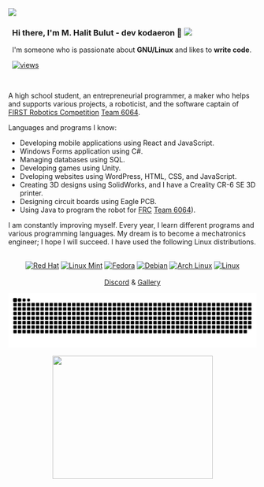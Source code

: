 <img align="left" src="https://github.com/kodaeron/kodaeron/blob/main/kodaeron_small_gif.gif">
<br>


###   &nbsp;  Hi there, I'm M. Halit Bulut - dev kodaeron :wave:   <img src="https://user-images.githubusercontent.com/5679180/79618120-0daffb80-80be-11ea-819e-d2b0fa904d07.gif" width="27px">

&nbsp;   I'm someone who is passionate about **GNU/Linux** and likes to **write code**.

&nbsp; [![views](https://komarev.com/ghpvc/?username=kodaeron&style=flat&color=313131&label=views)](https://github.com/kodaeron)

<br>

A high school student, an entrepreneurial programmer, a maker who helps and supports various projects, a roboticist, and the software captain of [FIRST Robotics Competition](https://www.firstinspires.org/about) [Team 6064](https://team6064.org.tr/).

Languages ​​and programs I know:

- Developing mobile applications using React and JavaScript.
- Windows Forms application using C#.
- Managing databases using SQL.
- Developing games using Unity.
- Dveloping websites using WordPress, HTML, CSS, and JavaScript.
- Creating 3D designs using SolidWorks, and I have a Creality CR-6 SE 3D printer.
- Designing circuit boards using Eagle PCB.
- Using Java to program the robot for [FRC](https://www.firstinspires.org/about) [Team 6064](https://team6064.org.tr/)).

I am constantly improving myself. Every year, I learn different programs and various programming languages. My dream is to become a mechatronics engineer; I hope I will succeed. I have used the following Linux distributions.

<p align="center">
  <br>
            <a href="https://www.redhat.com"><img alt="Red Hat" src="https://img.shields.io/badge/Red%20Hat-B8001F?style=flat&logo=redhat&logoColor=white"></img></a>
        <a href="https://linuxmint.com"><img alt="Linux Mint" src="https://img.shields.io/badge/Linux%20Mint-92B662?style=flat&logo=linuxmint&logoColor=white"></img></a>
    <a href="https://getfedora.org"><img alt="Fedora" src="https://img.shields.io/badge/Fedora-294172?style=flat&logo=fedora&logoColor=white"></img></a>
<a href="https://debian.org"><img alt="Debian" src="https://img.shields.io/badge/Debian-d70a53?style=flat&logo=debian&logoColor=white"></img></a>
    <a href="https://archlinux.org"><img alt="Arch Linux" src="https://img.shields.io/badge/Arch_Linux-1793D1?style=flat&logo=arch-linux&logoColor=white"></img></a>
    <a href="https://kernel.org"><img alt="Linux" src="https://img.shields.io/badge/Linux-FCC624?style=flat&logo=linux&logoColor=black"></img></a>
    <br><br> <a href="https://discordapp.com/users/669548362512465944">Discord</a>
    & <a href="https://vsco.co/halitmb/gallery">Gallery</a>
  </samp>
</p>

![Snake animation Contribution Graph](https://raw.githubusercontent.com/platane/snk/output/github-contribution-grid-snake-dark.svg)

<p align="center">
<img height=250 width=325 src="https://github-readme-stats.vercel.app/api/top-langs/?username=kodaeron&langs_count=9&layout=compact&theme=dark"></img>
</p>
